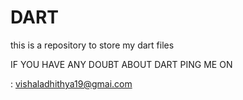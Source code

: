 # DART
this is a repository to store my dart files



IF  YOU HAVE ANY DOUBT ABOUT DART PING ME ON

: vishaladhithya19@gmai.com
